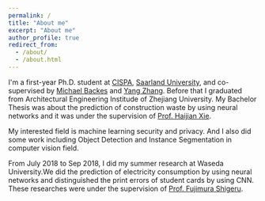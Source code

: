 ```yaml
---
permalink: /
title: "About me"
excerpt: "About me"
author_profile: true
redirect_from: 
  - /about/
  - /about.html
---
```


I'm a first-year Ph.D. student at [CISPA](https://cispa.de/en), [Saarland University](https://www.uni-saarland.de/en/home.html), and co-supervised by [Michael Backes](https://cispa.de/en/about/director-page) and [Yang Zhang](https://yangzhangalmo.github.io/). Before that I graduated from Architectural Engineering Institude of Zhejiang University. My Bachelor Thesis was about the prediction of construction waste by using neural networks and it was under the supervision of [Prof. Haijian Xie](https://person.zju.edu.cn/xiehaijian).

My interested field is machine learning security and privacy. And I also did some work including Object Detection and Instance Segmentation in computer vision field.

From July 2018 to Sep 2018, I did my summer research at Waseda University.We did the prediction of electricity consumption by using neural networks and distinguished the print errors of student cards by using CNN. These researches were under the supervision of [Prof. Fujimura Shigeru](https://www.waseda.jp/fsci/gips/other/2015/07/15/271/).
